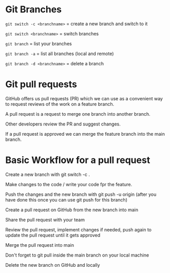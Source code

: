 # Git Branches

`git switch -c <branchname>` = create a new branch and switch to it

`git switch <branchname>` = switch branches

`git branch` = list your branches

`git branch -a` = list all branches (local and remote)

`git branch -d <branchname>` = delete a branch

# Git pull requests

GitHub offers us pull requests (PR) which we can use as a convenient way to request reviews of the work on a feature branch.

A pull request is a request to merge one branch into another branch.

Other developers review the PR and suggest changes.

If a pull request is approved we can merge the feature branch into the main branch.

# Basic Workflow for a pull request

Create a new branch with git switch -c <branchname>.

Make changes to the code / write your code fpr the feature.

Push the changes and the new branch with git push -u origin <branchname> (after you have done this once you can use git push for this branch)

Create a pull request on GitHub from the new branch into main

Share the pull request with your team

Review the pull request, implement changes if needed, push again to update the pull request until it gets approved

Merge the pull request into main

Don't forget to git pull inside the main branch on your local machine

Delete the new branch on GitHub and locally
